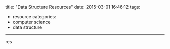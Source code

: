 title: "Data Structure Resources"
date: 2015-03-01 16:46:12
tags:
- resource
categories:
- computer science
- data structure

---

res
